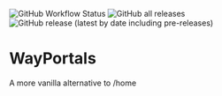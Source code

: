 ![GitHub Workflow Status](https://img.shields.io/github/workflow/status/caneva20/WayPortals/Build%20plugin)
![GitHub all releases](https://img.shields.io/github/downloads/caneva20/WayPortals/total)
![GitHub release (latest by date including pre-releases)](https://img.shields.io/github/v/release/caneva20/WayPortals?include_prereleases)

# WayPortals
A more vanilla alternative to /home
